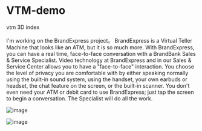 # VTM-demo
vtm 3D index<br/><br/>
I'm  working on the BrandExpress project。
BrandExpress is a Virtual Teller Machine that looks like an ATM, but it is so much more. With BrandExpress, you can have a real time, face-to-face conversation with a BrandBank Sales & Service Specialist. Video technology at BrandExpress and in our Sales & Service Center allows you to have a "face-to-face" interaction. You choose the level of privacy you are comfortable with by either speaking normally using the built-in sound system, using the handset, your own earbuds or headset, the chat feature on the screen, or the built-in scanner. You don't even need your ATM or debit card to use BrandExpress; just tap the screen to begin a conversation. The Specialist will do all the work.

![image](https://github.com/ColourCloudSky/VTMbank-demo/blob/master/images/VTMMore.gif)

![image](https://github.com/ColourCloudSky/VTMbank-demo/blob/master/images/VTMLess.gif)
